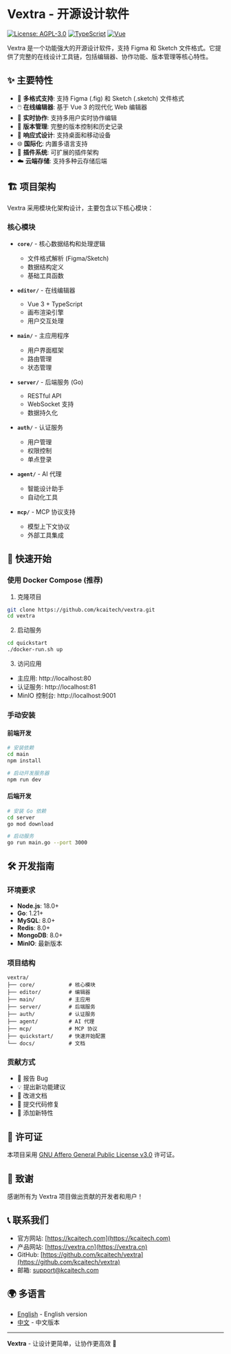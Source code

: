# Vextra - 开源设计软件

[![License: AGPL-3.0](https://img.shields.io/badge/License-AGPL%203.0-green.svg)](https://opensource.org/licenses/AGPL-3.0)
[![TypeScript](https://img.shields.io/badge/TypeScript-5.8+-blue.svg)](https://www.typescriptlang.org/)
[![Vue](https://img.shields.io/badge/Vue-3.2+-green.svg)](https://vuejs.org/)

Vextra 是一个功能强大的开源设计软件，支持 Figma 和 Sketch 文件格式。它提供了完整的在线设计工具链，包括编辑器、协作功能、版本管理等核心特性。

## ✨ 主要特性

- 🎨 **多格式支持**: 支持 Figma (.fig) 和 Sketch (.sketch) 文件格式
- 🖱️ **在线编辑器**: 基于 Vue 3 的现代化 Web 编辑器
- 👥 **实时协作**: 支持多用户实时协作编辑
- 🔄 **版本管理**: 完整的版本控制和历史记录
- 📱 **响应式设计**: 支持桌面和移动设备
- 🌐 **国际化**: 内置多语言支持
- 🔌 **插件系统**: 可扩展的插件架构
- ☁️ **云端存储**: 支持多种云存储后端

## 🏗️ 项目架构

Vextra 采用模块化架构设计，主要包含以下核心模块：

### 核心模块

- **`core/`** - 核心数据结构和处理逻辑
  - 文件格式解析 (Figma/Sketch)
  - 数据结构定义
  - 基础工具函数

- **`editor/`** - 在线编辑器
  - Vue 3 + TypeScript
  - 画布渲染引擎
  - 用户交互处理

- **`main/`** - 主应用程序
  - 用户界面框架
  - 路由管理
  - 状态管理

- **`server/`** - 后端服务 (Go)
  - RESTful API
  - WebSocket 支持
  - 数据持久化

- **`auth/`** - 认证服务
  - 用户管理
  - 权限控制
  - 单点登录

- **`agent/`** - AI 代理
  - 智能设计助手
  - 自动化工具

- **`mcp/`** - MCP 协议支持
  - 模型上下文协议
  - 外部工具集成

## 🚀 快速开始

### 使用 Docker Compose (推荐)

1. 克隆项目
```bash
git clone https://github.com/kcaitech/vextra.git
cd vextra
```

2. 启动服务
```bash
cd quickstart
./docker-run.sh up
```

3. 访问应用
- 主应用: http://localhost:80
- 认证服务: http://localhost:81
- MinIO 控制台: http://localhost:9001

### 手动安装

#### 前端开发

```bash
# 安装依赖
cd main
npm install

# 启动开发服务器
npm run dev
```

#### 后端开发

```bash
# 安装 Go 依赖
cd server
go mod download

# 启动服务
go run main.go --port 3000
```

## 🛠️ 开发指南

### 环境要求

- **Node.js**: 18.0+
- **Go**: 1.21+
- **MySQL**: 8.0+
- **Redis**: 8.0+
- **MongoDB**: 8.0+
- **MinIO**: 最新版本

### 项目结构

```
vextra/
├── core/           # 核心模块
├── editor/         # 编辑器
├── main/           # 主应用
├── server/         # 后端服务
├── auth/           # 认证服务
├── agent/          # AI 代理
├── mcp/            # MCP 协议
├── quickstart/     # 快速开始配置
└── docs/           # 文档
```

### 贡献方式

- 🐛 报告 Bug
- 💡 提出新功能建议
- 📝 改进文档
- 🔧 提交代码修复
- 🌟 添加新特性

## 📄 许可证

本项目采用 [GNU Affero General Public License v3.0](LICENSE.txt) 许可证。

## 🙏 致谢

感谢所有为 Vextra 项目做出贡献的开发者和用户！

## 📞 联系我们

- 官方网站: [https://kcaitech.com](https://kcaitech.com)
- 产品网站: [https://vextra.cn](https://vextra.cn)
- GitHub: [https://github.com/kcaitech/vextra](https://github.com/kcaitech/vextra)
- 邮箱: support@kcaitech.com

## 🌍 多语言

- [English](./README-en.md) - English version
- [中文](./README.md) - 中文版本

---

**Vextra** - 让设计更简单，让协作更高效 🚀



